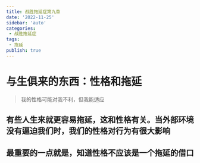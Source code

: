 ```yaml
---
title: 战胜拖延症第九章
date: '2022-11-25'
sidebar: 'auto'
categories:
 - 战胜拖延症
tags:
 - 拖延
publish: true
---
```


# 与生俱来的东西：性格和拖延
> 我的性格可能对我不利，但我能适应

## 有些人生来就更容易拖延，这和性格有关。当外部环境没有逼迫我们时，我们的性格对行为有很大影响
## 最重要的一点就是，知道性格不应该是一个拖延的借口